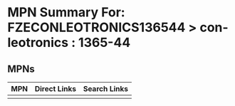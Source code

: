 



# MPN Summary For: FZECONLEOTRONICS136544 > con-leotronics : 1365-44

## MPNs
  

|MPN|Direct Links|Search Links|
| :--- | :--- | :--- |
||||
